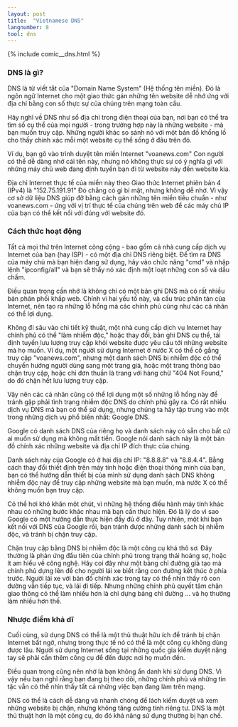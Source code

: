 ```yaml
---
layout: post
title:  "Vietnamese DNS"
langnumber: 8
tool: dns
---
```


{% include comic__dns.html %}


<h3 class='subhed'>DNS là gì?</h3>

DNS là từ viết tắt của "Domain Name System" (Hệ thống tên miền). Đó là ngôn ngữ Internet cho một giao thức gán những tên website dễ nhớ ứng với địa chỉ bằng con số thực sự của chúng trên mạng toàn cầu.

Hãy nghĩ về DNS như sổ địa chỉ trong điện thoại của bạn, nơi bạn có thể tra tìm số cụ thể của mọi người - trong trường hợp này là những website - mà bạn muốn truy cập. Những người khác so sánh nó với một bản đồ khổng lồ cho thấy chính xác mỗi một website cụ thể sống ở đâu trên đó.

Ví dụ, bạn gõ vào trình duyệt tên miền Internet "voanews.com" Con người có thể dễ dàng nhớ cái tên này, nhưng nó không thực sự có ý nghĩa gì với những máy chủ web đang định tuyến bạn đi từ website này đến website kia.

Địa chỉ Internet thực tế của miền này theo Giao thức Internet phiên bản 4 (IPv4) là "152.75.191.91" Đó chẳng có gì bí mật, nhưng không dễ nhớ. Vì vậy cơ sở dữ liệu DNS giúp đỡ bằng cách gán những tên miền tiêu chuẩn - như voanews.com - ứng với vị trí thực tế của chúng trên web để các máy chủ IP của bạn có thể kết nối với đúng với website đó.

<h3 class='subhed icon how'>Cách thức hoạt động</h3>

Tất cả mọi thứ trên Internet công cộng - bao gồm cả nhà cung cấp dịch vụ Internet của bạn (hay ISP) - có một địa chỉ DNS riêng biệt. Để tìm ra DNS của máy chủ mà bạn hiện đang sử dụng, hãy vào chức năng "cmd" và nhập lệnh "ipconfig/all" và bạn sẽ thấy nó xác định một loạt những con số và dấu chấm.

Điều quan trọng cần nhớ là không chỉ có một bản ghi DNS mà có rất nhiều bản phân phối khắp web. Chính vì hai yếu tố này, và cấu trúc phân tán của Internet, nên tạo ra những lỗ hổng mà các chính phủ cũng như các cá nhân có thể lợi dụng.

Không đi sâu vào chi tiết kỹ thuật, một nhà cung cấp dịch vụ Internet hay chính phủ có thể "làm nhiễm độc," hoặc thay đổi, bản ghi DNS cụ thể, tái định tuyến lưu lượng truy cập khỏi website được yêu cầu tới những website mà họ muốn. Ví dụ, một người sử dụng Internet ở nước X có thể cố gắng truy cập "voanews.com", nhưng một danh sách DNS bị nhiễm độc có thể chuyển hướng người dùng sang một trang giả, hoặc một trang thông báo chặn truy cập, hoặc chỉ đơn thuần là trang với hàng chữ "404 Not Found," do đó chặn hết lưu lượng truy cập.

Vậy nên các cá nhân cũng có thể lợi dụng một số những lỗ hổng này để tránh gặp phải tình trạng  nhiễm độc DNS do chính phủ gây ra. Có rất nhiều dịch vụ DNS mà bạn có thể sử dụng, nhưng chúng ta hãy tập trung vào một trong những dịch vụ phổ biến nhất: Google DNS.

Google có danh sách DNS của riêng họ và danh sách này có sẵn cho bất cứ ai muốn sử dụng mà không mất tiền. Google nói danh sách này là một bản đồ chính xác những website và địa chỉ IP đích thực của chúng.

Danh sách này của Google có ở hai địa chỉ IP: "8.8.8.8" và "8.8.4.4". Bằng cách thay đổi thiết định trên máy tính hoặc điện thoại thông minh của bạn, bạn có thể hướng dẫn thiết bị của mình sử dụng danh sách DNS không nhiễm độc này để truy cập những website mà bạn muốn, mà nước X có thể không muốn bạn truy cập.

Có thể hơi khó khăn một chút, vì những hệ thống điều hành máy tính khác nhau có những bước khác nhau mà bạn cần thực hiện. Đó là lý do vì sao Google có một hướng dẫn thực hiện đầy đủ ở đây. Tuy nhiên, một khi bạn kết nối với DNS của Google rồi, bạn tránh được những danh sách bị nhiễm độc, và tránh bị chặn truy cập.

Chặn truy cập bằng DNS bị nhiễm độc là một công cụ khá thô sơ. Đây thường là phản ứng đầu tiên của chính phủ trong trạng thái hoảng sợ, hoặc ít am hiểu về công nghệ. Hãy coi đây như một bảng chỉ đường giả tạo mà chính phủ dựng lên để cho người lái xe biết rằng con đường kết thúc ở phía trước. Người lái xe với bản đồ chính xác trong tay có thể nhìn thấy rõ con đường vẫn tiếp tục, và lái đi tiếp. Nhưng những chính phủ quyết tâm chặn giao thông có thể làm nhiều hơn là chỉ dựng bảng chỉ đường ... và họ thường làm nhiều hơn thế.

<h3 class='subhed icon caution'>Nhược điểm khả dĩ</h3>

Cuối cùng, sử dụng DNS có thể là một thủ thuật hữu ích để tránh bị chặn Internet bất ngờ, nhưng trong thực tế nó có thể là một công cụ không dùng được lâu. Người sử dụng Internet sống tại những quốc gia kiểm duyệt nặng tay sẽ phải cần thêm công cụ để đến được nơi họ muốn đến.

Điều quan trọng cũng nên nhớ là bạn không ẩn danh khi sử dụng DNS. Vì vậy nếu bạn nghĩ rằng bạn đang bị theo dõi, những chính phủ và những tin tặc vẫn có thể nhìn thấy tất cả những việc bạn đang làm trên mạng.

DNS có thể là cách dễ dàng và nhanh chóng để lách kiểm duyệt và xem những website bị chặn, nhưng không tăng cường tính riêng tư. DNS là một thủ thuật hơn là một công cụ, do đó khả năng sử dụng thường bị hạn chế.
